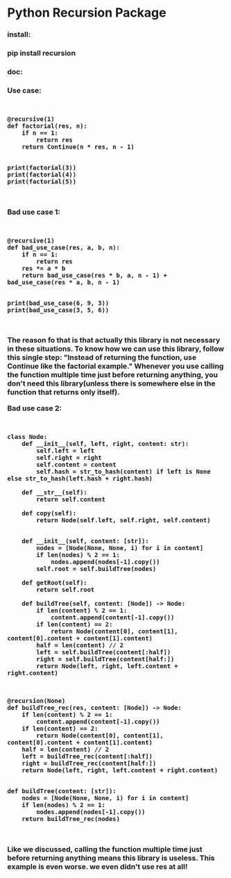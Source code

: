 <h1> Python Recursion Package </h1>

<h3> install: <h3>

pip install recursion

<h3> doc: <h3>


Use case:

<pre>
<code>

@recursive(1)
def factorial(res, n):
    if n == 1:
        return res
    return Continue(n * res, n - 1)


print(factorial(3))
print(factorial(4))
print(factorial(5))

</code>
</pre>

Bad use case 1:

<pre>
<code>

@recursive(1)
def bad_use_case(res, a, b, n):
    if n == 1:
        return res
    res *= a * b
    return bad_use_case(res * b, a, n - 1) + bad_use_case(res * a, b, n - 1)


print(bad_use_case(6, 9, 3))
print(bad_use_case(3, 5, 6))

</code>
</pre>


 The reason fo that is that actually this library is not necessary in these situations.
 To know how we can use this library, follow this single step: 
 "Instead of returning the function, use Continue like the factorial example."
 Whenever you use calling the function multiple time just before returning anything,
 you don't need this library(unless there is somewhere else in the function that returns only itself).


 Bad use case 2:

<pre>
<code>

class Node:
    def __init__(self, left, right, content: str):
        self.left = left
        self.right = right
        self.content = content
        self.hash = str_to_hash(content) if left is None else str_to_hash(left.hash + right.hash)

    def __str__(self):
        return self.content

    def copy(self):
        return Node(self.left, self.right, self.content)
        

    def __init__(self, content: [str]):
        nodes = [Node(None, None, i) for i in content]
        if len(nodes) % 2 == 1:
            nodes.append(nodes[-1].copy())
        self.root = self.buildTree(nodes)

    def getRoot(self):
        return self.root

    def buildTree(self, content: [Node]) -> Node:
        if len(content) % 2 == 1:
            content.append(content[-1].copy())
        if len(content) == 2:
            return Node(content[0], content[1], content[0].content + content[1].content)
        half = len(content) // 2
        left = self.buildTree(content[:half])
        right = self.buildTree(content[half:])
        return Node(left, right, left.content + right.content)
        


@recursion(None)
def buildTree_rec(res, content: [Node]) -> Node:
    if len(content) % 2 == 1:
        content.append(content[-1].copy())
    if len(content) == 2:
        return Node(content[0], content[1], content[0].content + content[1].content)
    half = len(content) // 2
    left = buildTree_rec(content[:half])
    right = buildTree_rec(content[half:])
    return Node(left, right, left.content + right.content)


def buildTree(content: [str]):
    nodes = [Node(None, None, i) for i in content]
    if len(nodes) % 2 == 1:
        nodes.append(nodes[-1].copy())
    return buildTree_rec(nodes)

</code>
</pre>

Like we discussed, calling the function multiple time just before returning anything means this library is useless.
This example is even worse. we even didn't use res at all!  

